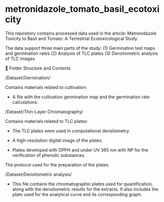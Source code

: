 # metronidazole_tomato_basil_ecotoxicity
This repository contains processed data used in the article: Metronidazole Toxicity to Basil and Tomato: A Terrestrial Ecotoxicological Study 

The data support three main parts of the study:
(1) Germination test maps and germination rates
(2) Analysis of TLC plates
(3) Densitometric analysis of TLC images


📂 Folder Structure and Contents

/Dataset/Germination/

Contains materials related to cultivation:
 - A file with the cultivation germination map and the germination rate calculations.

/Dataset/Thin-Layer Chromatography/

Contains materials related to TLC plates:

- The TLC plates were used in computational densitometry.

- A high-resolution digital image of the plates.

- Plates developed with DPPH and under UV 365 nm with NP for the verification of phenolic substances.

The protocol used for the preparation of the plates.

/Dataset/Densitometric analysis/

- This file contains the chromatographic plates used for quantification, along with the densitometric results for the extracts. It also includes the plate used for the analytical curve and its corresponding graph.
